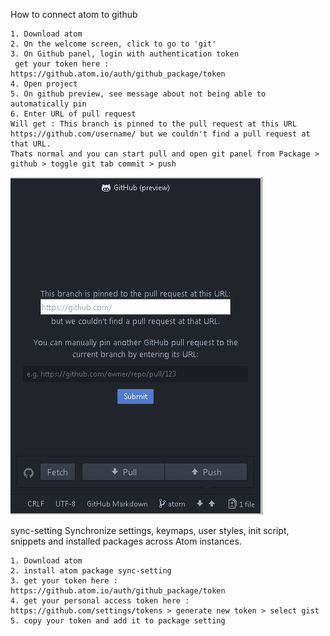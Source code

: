 How to connect atom to github

```
1. Download atom
2. On the welcome screen, click to go to 'git'
3. On Github panel, login with authentication token
 get your token here : https://github.atom.io/auth/github_package/token
4. Open project
5. On github preview, see message about not being able to automatically pin
6. Enter URL of pull request
Will get : This branch is pinned to the pull request at this URL https://github.com/username/ but we couldn't find a pull request at that URL.
Thats normal and you can start pull and open git panel from Package > github > toggle git tab commit > push
```
![atom_cap1](/posts/img/atom_cap1.PNG)

sync-setting
Synchronize settings, keymaps, user styles, init script, snippets and installed packages across Atom instances.

```
1. Download atom
2. install atom package sync-setting
3. get your token here : https://github.atom.io/auth/github_package/token
4. get your personal access token here :  https://github.com/settings/tokens > generate new token > select gist
5. copy your token and add it to package setting
```
